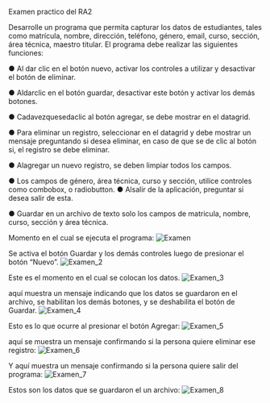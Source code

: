 Examen practico del RA2

Desarrolle un programa que permita capturar los datos de estudiantes, tales como matrícula, nombre, dirección, teléfono, género, email, curso, sección, área técnica, maestro titular. 
El programa debe realizar las siguientes funciones: 

● Al dar clic en el botón nuevo, activar los controles a utilizar y desactivar el botón de eliminar.

 ● Aldarclic en el botón guardar, desactivar este botón y activar los demás botones. 
 
● Cadavezquesedaclic al botón agregar, se debe mostrar en el datagrid. 

● Para eliminar un registro, seleccionar en el datagrid y debe mostrar un mensaje preguntando si desea eliminar, en caso de que se de clic al botón si, el registro se debe eliminar. 

● Alagregar un nuevo registro, se deben limpiar todos los campos. 

● Los campos de género, área técnica, curso y sección, utilice controles como combobox, o radiobutton. ● Alsalir de la aplicación, preguntar si desea salir de esta. 

● Guardar en un archivo de texto solo los campos de matricula, nombre, curso, sección y área técnica.



Momento en el cual se ejecuta el programa:
![Examen](https://github.com/Lenny-noel-de-leon-reyes/examen_practco_ra2_lennynoeldeleon/assets/158470011/da4653e9-8dbd-420d-9e1b-4aed6dba5e23)

Se activa el botón Guardar y los demás controles luego de presionar el botón “Nuevo”.
![Examen_2](https://github.com/Lenny-noel-de-leon-reyes/examen_practco_ra2_lennynoeldeleon/assets/158470011/f0dc3756-90da-4585-ae41-4da98cb59b6c)

Este es el momento en el cual se colocan los datos.
![Examen_3](https://github.com/Lenny-noel-de-leon-reyes/examen_practco_ra2_lennynoeldeleon/assets/158470011/4bf3d822-8fcd-498d-b256-ac62eb9bd1d7)

aquí muestra un mensaje indicando que los datos se guardaron en el archivo, se habilitan
los demás botones, y se deshabilita el botón de Guardar.
![Examen_4](https://github.com/Lenny-noel-de-leon-reyes/examen_practco_ra2_lennynoeldeleon/assets/158470011/9eb97cc3-4d36-478c-8199-d25eee524b25)

Esto es lo que ocurre al presionar el botón Agregar:
![Examen_5](https://github.com/Lenny-noel-de-leon-reyes/examen_practco_ra2_lennynoeldeleon/assets/158470011/a98d0fca-e8f0-4968-9899-e06e7f2358d0)

aquí se muestra un mensaje confirmando si la persona quiere eliminar ese registro:
![Examen_6](https://github.com/Lenny-noel-de-leon-reyes/examen_practco_ra2_lennynoeldeleon/assets/158470011/f5e12e7b-8f14-4621-9b7a-25d09c4aff04)

Y aquí muestra un mensaje confirmando si la persona quiere salir del programa:
![Examen_7](https://github.com/Lenny-noel-de-leon-reyes/examen_practco_ra2_lennynoeldeleon/assets/158470011/deebcad6-8860-4e91-b58a-5eb27763d0c9)

Estos son los datos que se guardaron el un archivo:
![Examen_8](https://github.com/Lenny-noel-de-leon-reyes/examen_practco_ra2_lennynoeldeleon/assets/158470011/dc115bdb-c680-4fe3-bceb-3a7d8f781329)


